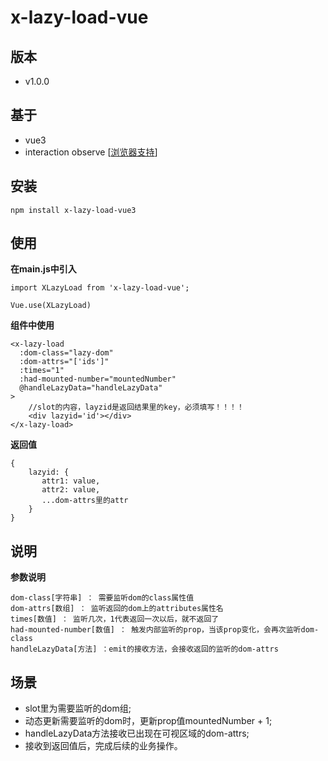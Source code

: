 # x-lazy-load-vue

## 版本
- v1.0.0

## 基于
- vue3
- interaction observe [[浏览器支持](https://developer.mozilla.org/zh-CN/docs/Web/API/Intersection_Observer_API)]

## 安装
````
npm install x-lazy-load-vue3
````

## 使用
**在main.js中引入**
````
import XLazyLoad from 'x-lazy-load-vue';

Vue.use(XLazyLoad)
````

**组件中使用**

````
<x-lazy-load
  :dom-class="lazy-dom"
  :dom-attrs="['ids']"
  :times="1"
  :had-mounted-number="mountedNumber"
  @handleLazyData="handleLazyData"
>
    //slot的内容，layzid是返回结果里的key，必须填写！！！！
    <div lazyid='id'></div>
</x-lazy-load>
````

**返回值**

````
{
    lazyid: {
       attr1: value,
       attr2: value,
       ...dom-attrs里的attr
    }
}
````

## 说明
**参数说明**
````
dom-class[字符串] ： 需要监听dom的class属性值
dom-attrs[数组] ： 监听返回的dom上的attributes属性名
times[数值] ： 监听几次，1代表返回一次以后，就不返回了
had-mounted-number[数值] ： 触发内部监听的prop，当该prop变化，会再次监听dom-class
handleLazyData[方法] ：emit的接收方法，会接收返回的监听的dom-attrs
````

## 场景

- slot里为需要监听的dom组;
- 动态更新需要监听的dom时，更新prop值mountedNumber + 1;
- handleLazyData方法接收已出现在可视区域的dom-attrs;
- 接收到返回值后，完成后续的业务操作。




